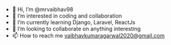 - 👋 Hi, I’m @mrvaibhav98
- 👀 I’m interested in coding and collaboration
- 🌱 I’m currently learning Django, Laravel, ReactJs
- 💞️ I’m looking to collaborate on anything interesting
- 📫 How to reach me vaibhavkumaragarwal2020@gmail.com

<!---
mrvaibhav98/mrvaibhav98 is a ✨ special ✨ repository because its `README.md` (this file) appears on your GitHub profile.
You can click the Preview link to take a look at your changes.
--->
